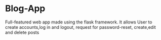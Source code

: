 # Blog-App
Full-featured web app made using the flask framework. It allows User to create accounts,log in and logout, request for password-reset, create,edit and delete posts 
